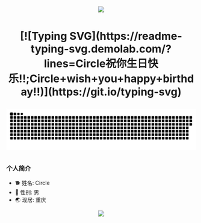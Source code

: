<h1 align="center"> <a href="[https://sunguoqi.com/](https://space.bilibili.com/15221091?spm_id_from=333.1007.0.0)"> <img src="https://readme-typing-svg.herokuapp.com/?lines=console.log(%22Hello%2C%20World!%22);Circle祝你生日快乐!!&center=true&size=27"> </a> </h1>


<h1 align="center"> [![Typing SVG](https://readme-typing-svg.demolab.com/?lines=Circle祝你生日快乐!!;Circle+wish+you+happy+birthday!!)](https://git.io/typing-svg)



![](https://github.com/Circle930/Circle930/blob/output/github-contribution-grid-snake.svg)




### 个人简介
- 🐕 姓名: Circle
- 👦 性别: 男
- 🌏 现居: 重庆

<div align="center"> <img src="https://activity-graph.herokuapp.com/graph?username=Circle930&theme=xcode" /> </div>
